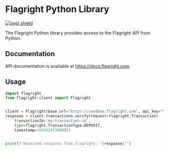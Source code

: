 # Flagright Python Library

[![pypi shield](https://img.shields.io/pypi/v/flagright)](https://pypi.org/project/flagright/)

The Flagright Python library provides access to the Flagright API from Python.

## Documentation

API documentation is available at <https://docs.flagright.com>.

## Usage

```python
import flagright
from flagright.client import Flagright


client = Flagright(base_url="https://sandbox.flagright.com", api_key="YOUR_API_KEY")
resposne = client.transactions.verify(request=flagright.Transaction(
    transactionId='my-transaction-id',
    type=flagright.TransactionType.DEPOSIT,
    timestamp=1692624734000))


print(f'Received response from Flagright: "{resposne}"')
```
